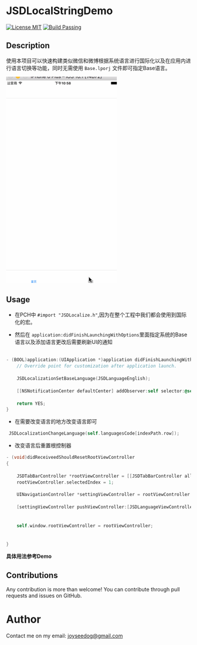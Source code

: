# JSDLocalStringDemo

[![License MIT](https://img.shields.io/badge/license-MIT-green.svg?style=flat)](https://github.com/JoySeeDog/JSDDevelopDemo/blob/master/LICENSEf)&nbsp;[![Build Passing](https://img.shields.io/badge/build-passing-brightgreen.svg)]()&nbsp; 

## Description
使用本项目可以快速构建类似微信和微博根据系统语言进行国际化以及在应用内进行语言切换等功能，同时无需使用 `Base.lporj` 文件即可指定Base语言。
 
![](https://github.com/JoySeeDog/JSDLocalStringDemo/blob/master/local.gif)


## Usage
- 在PCH中 `#import "JSDLocalize.h"`,因为在整个工程中我们都会使用到国际化的宏。

- 然后在 `application:didFinishLaunchingWithOptions`里面指定系统的Base语言以及添加语言更改后需要刷新UI的通知

```Objective-C

- (BOOL)application:(UIApplication *)application didFinishLaunchingWithOptions:(NSDictionary *)launchOptions {
    // Override point for customization after application launch.
    
    JSDLocalizationSetBaseLanguage(JSDLanguageEnglish);
    
    [[NSNotificationCenter defaultCenter] addObserver:self selector:@selector(didReceiveedShouldResetRootViewController) name:JSDAppDelegateShouldUpdateUINotification object:nil];
 
    return YES;
}

```
- 在需要改变语言的地方改变语言即可

```Objective-c
 JSDLocalizationChangeLanguage(self.languagesCode[indexPath.row]);

```

- 改变语言后重置根控制器

```Objective-c
- (void)didReceiveedShouldResetRootViewController
{

    JSDTabBarController *rootViewController = [[JSDTabBarController alloc] init];
    rootViewController.selectedIndex = 1;
    
    UINavigationController *settingViewController = rootViewController.childViewControllers[1];
    
    [settingViewController pushViewController:[JSDLanguageViewController new] animated:YES];
    
    
    self.window.rootViewController = rootViewController;
    
    
}

```

**具体用法参考Demo**


## Contributions
Any contribution is more than welcome! You can contribute through pull requests and issues on GitHub.

# Author

Contact me on my email: joyseedog@gmail.com








